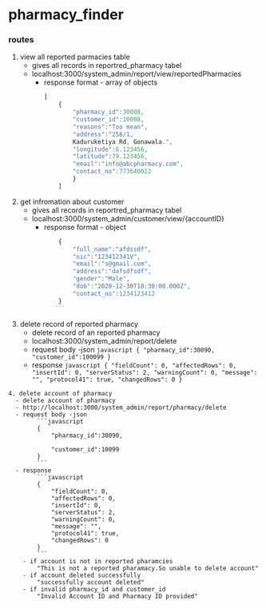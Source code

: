 # pharmacy_finder

### routes 
  1. view all reported parmacies table
      - gives all records in reportred_pharmacy tabel
      - localhost:3000/system_admin/report/view/reportedPharmacies
         - response format - array of objects
             ```javascript 
             [
                 {   
                     "pharmacy_id":30008,
                     "customer_id":10008,
                     "reasons":"Too mean",
                     "address":"258/1,         
                     Kaduruketiya Rd, Gonawala.",
                     "longitude":6.123456,
                     "latitude":79.123456,
                     "email":"info@abcpharmacy.com",
                     "contact_no":773640022
                     }
                 ]
             ```
  2. get infromation about customer
      - gives all records in reportred_pharmacy tabel
      - localhost:3000/system_admin/customer/view/{accountID}
         - response format - object
             ```javascript
                 {
                     "full_name":"afdssdf",
                     "nic":"123412341V",
                     "email":"s@gmail.com",
                     "address":"dafsdfsdf",
                     "gender":"Male",
                     "dob":"2020-12-30T18:30:00.000Z",
                     "contact_no":1234123412
                 }
                ```
  3. delete record of reported pharmacy
      - delete record of an reported pharmacy
      - localhost:3000/system_admin/report/delete
      - request body -json
            ```javascript
            {
                "pharmacy_id":30090,
                "customer_id":100099
            }
            ```
      - response
            ```javascript
            {
                "fieldCount": 0,
                "affectedRows": 0,
                "insertId": 0,
                "serverStatus": 2,
                "warningCount": 0,
                "message": "",
                "protocol41": true,
                "changedRows": 0
            }
            ```

    4. delete account of pharmacy
      - delete account of pharmacy
      - http://localhost:3000/system_admin/report/pharmacy/delete
      - request body -json
            ```javascript
            {
                "pharmacy_id":30090,
                
                "customer_id":10099
            }
            ```
      - response
            ```javascript
            {
                "fieldCount": 0,
                "affectedRows": 0,
                "insertId": 0,
                "serverStatus": 2,
                "warningCount": 0,
                "message": "",
                "protocol41": true,
                "changedRows": 0
            }
            ```
        - if account is not in reported pharamcies
            "This is not a reported pharamacy.So unable to delete account"
        - if account deleted successfully
            "successfully account deleted"
        - if invalid pharmacy_id and customer_id
            "Invalid Account ID and Pharmacy ID provided"